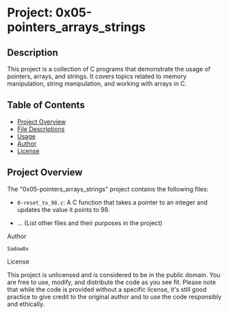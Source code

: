 # Project: 0x05-pointers_arrays_strings

## Description

This project is a collection of C programs that demonstrate the usage of pointers, arrays, and strings. It covers topics related to memory manipulation, string manipulation, and working with arrays in C.

## Table of Contents

- [Project Overview](#project-overview)
- [File Descriptions](#file-descriptions)
- [Usage](#usage)
- [Author](#author)
- [License](#license)

## Project Overview

The "0x05-pointers_arrays_strings" project contains the following files:

- `0-reset_to_98.c`: A C function that takes a pointer to an integer and updates the value it points to 98.

- ... (List other files and their purposes in the project)

Author

    Sadow0x

License

This project is unlicensed and is considered to be in the public domain. You are free to use, modify, and distribute the code as you see fit. Please note that while the code is provided without a specific license, it's still good practice to give credit to the original author and to use the code responsibly and ethically.

